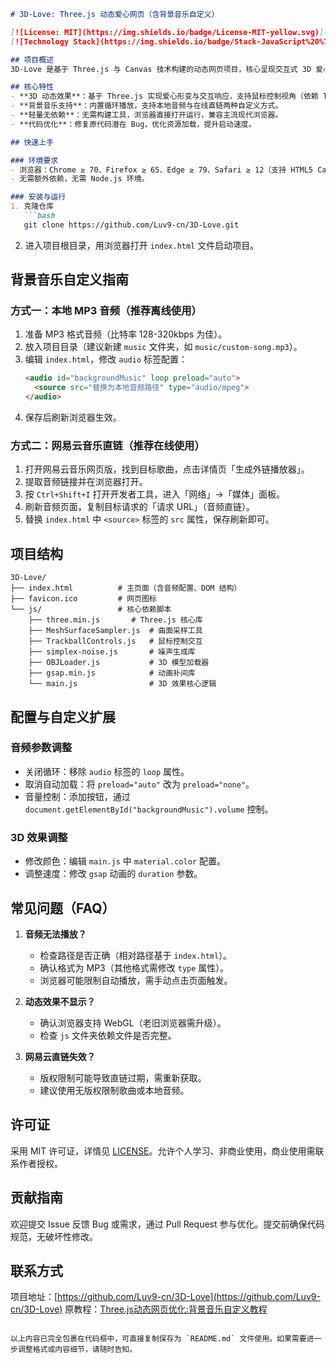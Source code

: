 ```markdown
# 3D-Love: Three.js 动态爱心网页（含背景音乐自定义）

[![License: MIT](https://img.shields.io/badge/License-MIT-yellow.svg)](https://opensource.org/licenses/MIT)
[![Technology Stack](https://img.shields.io/badge/Stack-JavaScript%20%7C%20Three.js%20%7C%20Canvas-blue.svg)](https://threejs.org/)

## 项目概述
3D-Love 是基于 Three.js 与 Canvas 技术构建的动态网页项目，核心呈现交互式 3D 爱心动画效果。项目在开源代码基础上优化，修复兼容性问题与性能瓶颈，新增背景音乐自定义功能，提供沉浸式体验，适用于个人展示、节日祝福等场景。

## 核心特性
- **3D 动态效果**：基于 Three.js 实现爱心形变与交互响应，支持鼠标控制视角（依赖 TrackballControls）。
- **背景音乐支持**：内置循环播放，支持本地音频与在线直链两种自定义方式。
- **轻量无依赖**：无需构建工具，浏览器直接打开运行，兼容主流现代浏览器。
- **代码优化**：修复原代码潜在 Bug，优化资源加载，提升启动速度。

## 快速上手

### 环境要求
- 浏览器：Chrome ≥ 70、Firefox ≥ 65、Edge ≥ 79、Safari ≥ 12（支持 HTML5 Canvas 与 Audio API）。
- 无需额外依赖，无需 Node.js 环境。

### 安装与运行
1. 克隆仓库
   ```bash
   git clone https://github.com/Luv9-cn/3D-Love.git
   ```
2. 进入项目根目录，用浏览器打开 `index.html` 文件启动项目。

## 背景音乐自定义指南

### 方式一：本地 MP3 音频（推荐离线使用）
1. 准备 MP3 格式音频（比特率 128-320kbps 为佳）。
2. 放入项目目录（建议新建 `music` 文件夹，如 `music/custom-song.mp3`）。
3. 编辑 `index.html`，修改 `audio` 标签配置：
   ```html
   <audio id="backgroundMusic" loop preload="auto">
     <source src="替换为本地音频路径" type="audio/mpeg">
   </audio>
   ```
4. 保存后刷新浏览器生效。

### 方式二：网易云音乐直链（推荐在线使用）
1. 打开网易云音乐网页版，找到目标歌曲，点击详情页「生成外链播放器」。
2. 提取音频链接并在浏览器打开。
3. 按 `Ctrl+Shift+I` 打开开发者工具，进入「网络」→「媒体」面板。
4. 刷新音频页面，复制目标请求的「请求 URL」（音频直链）。
5. 替换 `index.html` 中 `<source>` 标签的 `src` 属性，保存刷新即可。

## 项目结构
```
3D-Love/
├── index.html          # 主页面（含音频配置、DOM 结构）
├── favicon.ico         # 网页图标
└── js/                 # 核心依赖脚本
    ├── three.min.js       # Three.js 核心库
    ├── MeshSurfaceSampler.js  # 曲面采样工具
    ├── TrackballControls.js   # 鼠标控制交互
    ├── simplex-noise.js       # 噪声生成库
    ├── OBJLoader.js           # 3D 模型加载器
    ├── gsap.min.js            # 动画补间库
    └── main.js                # 3D 效果核心逻辑
```

## 配置与自定义扩展
### 音频参数调整
- 关闭循环：移除 `audio` 标签的 `loop` 属性。
- 取消自动加载：将 `preload="auto"` 改为 `preload="none"`。
- 音量控制：添加按钮，通过 `document.getElementById("backgroundMusic").volume` 控制。

### 3D 效果调整
- 修改颜色：编辑 `main.js` 中 `material.color` 配置。
- 调整速度：修改 `gsap` 动画的 `duration` 参数。

## 常见问题（FAQ）
1. **音频无法播放？**
   - 检查路径是否正确（相对路径基于 `index.html`）。
   - 确认格式为 MP3（其他格式需修改 `type` 属性）。
   - 浏览器可能限制自动播放，需手动点击页面触发。

2. **动态效果不显示？**
   - 确认浏览器支持 WebGL（老旧浏览器需升级）。
   - 检查 `js` 文件夹依赖文件是否完整。

3. **网易云直链失效？**
   - 版权限制可能导致直链过期，需重新获取。
   - 建议使用无版权限制歌曲或本地音频。

## 许可证
采用 MIT 许可证，详情见 [LICENSE](LICENSE)。允许个人学习、非商业使用，商业使用需联系作者授权。

## 贡献指南
欢迎提交 Issue 反馈 Bug 或需求，通过 Pull Request 参与优化。提交前确保代码规范，无破坏性修改。

## 联系方式
项目地址：[https://github.com/Luv9-cn/3D-Love](https://github.com/Luv9-cn/3D-Love)
原教程：[Three.js动态网页优化:背景音乐自定义教程](https://www.luv9.cn/archives/t5jgvsVX)
```

以上内容已完全包裹在代码框中，可直接复制保存为 `README.md` 文件使用。如果需要进一步调整格式或内容细节，请随时告知。
